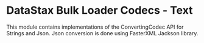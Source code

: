 # DataStax Bulk Loader Codecs - Text

This module contains implementations of the ConvertingCodec API for Strings and Json.
Json conversion is done using FasterXML Jackson library.

